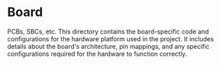 # Board
PCBs, SBCs, etc. This directory contains the board-specific code and configurations for the hardware platform used in the project. It includes details about the board's architecture, pin mappings, and any specific configurations required for the hardware to function correctly.